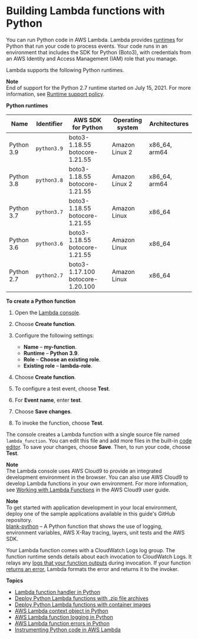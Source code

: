 # Building Lambda functions with Python<a name="lambda-python"></a>

You can run Python code in AWS Lambda\. Lambda provides [runtimes](lambda-runtimes.md) for Python that run your code to process events\. Your code runs in an environment that includes the SDK for Python \(Boto3\), with credentials from an AWS Identity and Access Management \(IAM\) role that you manage\.

Lambda supports the following Python runtimes\.

**Note**  
End of support for the Python 2\.7 runtime started on July 15, 2021\. For more information, see [Runtime support policy](runtime-support-policy.md)\.


**Python runtimes**  

| Name | Identifier | AWS SDK for Python | Operating system | Architectures | 
| --- | --- | --- | --- | --- | 
|  Python 3\.9  |  `python3.9`  |  boto3\-1\.18\.55 botocore\-1\.21\.55  |  Amazon Linux 2  |  x86\_64, arm64  | 
|  Python 3\.8  |  `python3.8`  |  boto3\-1\.18\.55 botocore\-1\.21\.55  |  Amazon Linux 2  |  x86\_64, arm64  | 
|  Python 3\.7  |  `python3.7`  |  boto3\-1\.18\.55 botocore\-1\.21\.55  |  Amazon Linux  |  x86\_64  | 
|  Python 3\.6  |  `python3.6`  |  boto3\-1\.18\.55 botocore\-1\.21\.55  |  Amazon Linux  |  x86\_64  | 
|  Python 2\.7  |  `python2.7`  |  boto3\-1\.17\.100 botocore\-1\.20\.100  |  Amazon Linux  |  x86\_64  | 

**To create a Python function**

1. Open the [Lambda console](https://console.aws.amazon.com/lambda)\.

1. Choose **Create function**\.

1. Configure the following settings:
   + **Name** – **my\-function**\.
   + **Runtime** – **Python 3\.9**\.
   + **Role** – **Choose an existing role**\.
   + **Existing role** – **lambda\-role**\.

1. Choose **Create function**\.

1. To configure a test event, choose **Test**\.

1. For **Event name**, enter **test**\.

1. Choose **Save changes**\.

1. To invoke the function, choose **Test**\.

The console creates a Lambda function with a single source file named `lambda_function`\. You can edit this file and add more files in the built\-in [code editor](foundation-console.md#code-editor)\. To save your changes, choose **Save**\. Then, to run your code, choose **Test**\.

**Note**  
The Lambda console uses AWS Cloud9 to provide an integrated development environment in the browser\. You can also use AWS Cloud9 to develop Lambda functions in your own environment\. For more information, see [Working with Lambda Functions](https://docs.aws.amazon.com/cloud9/latest/user-guide/lambda-functions.html) in the AWS Cloud9 user guide\.

**Note**  
To get started with application development in your local environment, deploy one of the sample applications available in this guide's GitHub repository\.  
[blank\-python](https://github.com/awsdocs/aws-lambda-developer-guide/tree/main/sample-apps/blank-python) – A Python function that shows the use of logging, environment variables, AWS X\-Ray tracing, layers, unit tests and the AWS SDK\.

Your Lambda function comes with a CloudWatch Logs log group\. The function runtime sends details about each invocation to CloudWatch Logs\. It relays any [logs that your function outputs](python-logging.md) during invocation\. If your function [returns an error](python-exceptions.md), Lambda formats the error and returns it to the invoker\.

**Topics**
+ [Lambda function handler in Python](python-handler.md)
+ [Deploy Python Lambda functions with \.zip file archives](python-package.md)
+ [Deploy Python Lambda functions with container images](python-image.md)
+ [AWS Lambda context object in Python](python-context.md)
+ [AWS Lambda function logging in Python](python-logging.md)
+ [AWS Lambda function errors in Python](python-exceptions.md)
+ [Instrumenting Python code in AWS Lambda](python-tracing.md)